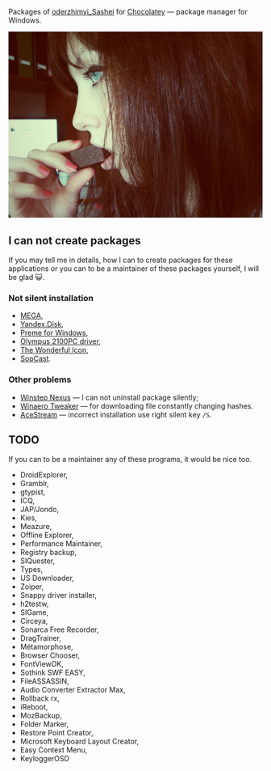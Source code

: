Packages of [oderzhimyi_Sashei](https://chocolatey.org/profiles/oderzhimyi_Sashei) for [Chocolatey](https://chocolatey.org/) — package manager for Windows.

![Sasha Icon](icons/SashaChocolatey.jpg)

## I can not create packages

If you may tell me in details, how I can to create packages for these applications or you can to be a maintainer of these packages yourself, I will be glad :smiley_cat:.

### Not silent installation

+ [MEGA](https://mega.nz/#sync),
+ [Yandex.Disk](https://disk.yandex.ru/download/#pc),
+ [Preme for Windows](http://www.premeforwindows.com/),
+ [Olympus 2100PC driver](http://download.driverguide.com/driver/VN-2100PC/Olympus/d958734.html),
+ [The Wonderful Icon](http://www.thewonderfulicon.com/),
+ [SopCast](http://www.sopcast.com/).

### Other problems

+ [Winstep Nexus](http://www.winstep.net/nexus.asp) — I can not uninstall package silently;
+ [Winaero Tweaker](http://winaero.com/comment.php?comment.news.1836) — for downloading file constantly changing hashes.
+ [AceStream](http://acestream.org/) — incorrect installation use right silent key `/S`.

## TODO

If you can to be a maintainer any of these programs, it would be nice too.

+ DroidExplorer,
+ Gramblr,
+ gtypist,
+ ICQ,
+ JAP/Jondo,
+ Kies,
+ Meazure,
+ Offline Explorer,
+ Performance Maintainer,
+ Registry backup,
+ SIQuester,
+ Types,
+ US Downloader,
+ Zoiper,
+ Snappy driver installer,
+ h2testw,
+ SIGame,
+ Circeya,
+ Sonarca Free Recorder,
+ DragTrainer,
+ Métamorphose,
+ Browser Chooser,
+ FontViewOK,
+ Sothink SWF EASY,
+ FileASSASSIN,
+ Audio Converter Extractor Max,
+ Rollback rx,
+ iReboot,
+ MozBackup,
+ Folder Marker,
+ Restore Point Creator,
+ Microsoft Keyboard Layout Creator,
+ Easy Context Menu,
+ KeyloggerOSD
